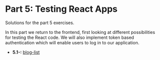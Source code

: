 # Part 5: Testing React Apps

Solutions for the part 5 exercises.

In this part we return to the frontend, first looking at different possibilities for testing the React code. We will also implement token based authentication which will enable users to log in to our application.

- **5.1-:** [blog-list](./blog-list/)
